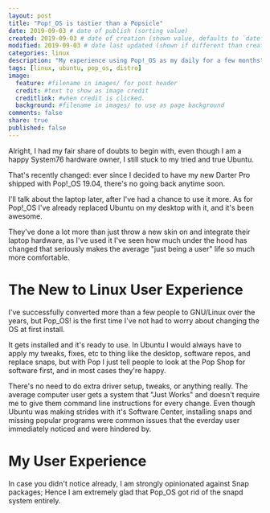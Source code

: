 ```yaml
---
layout: post
title: "Pop!_OS is tastier than a Popsicle"
date: 2019-09-03 # date of publish (sorting value)
created: 2019-09-03 # date of creation (shown value, defaults to `date`)
modified: 2019-09-03 # date last updated (shown if different than created)
categories: linux
description: "My experience using Pop!_OS as my daily for a few months"
tags: [linux, ubuntu, pop_os, distro]
image:
  feature: #filename in images/ for post header
  credit: #text to show as image credit
  creditlink: #when credit is clicked.
  background: #filename in images/ to use as page background
comments: false
share: true
published: false
---
```


Alright, I had my fair share of doubts to begin with, even though I am a happy System76 hardware owner, I still stuck to my tried and true Ubuntu.

That's recently changed: ever since I decided to have my new Darter Pro shipped with Pop!_OS 19.04, there's no going back anytime soon.

I'll talk about the laptop later, after I've had a chance to use it more. As for Pop!_OS I've already replaced Ubuntu on my desktop with it, and it's been awesome.

They've done a lot more than just throw a new skin on and integrate their laptop hardware, as I've used it I've seen how much under the hood has changed that seriously makes the average "just being a user" life so much more comfortable.


# The New to Linux User Experience

I've successfully converted more than a few people to GNU/Linux over the years, but Pop_OS! is the first time I've not had to worry about changing the OS at first install.

It gets installed and it's ready to use. In Ubuntu I would always have to apply my tweaks, fixes, etc to thing like the desktop, software repos, and replace snaps, but with Pop I just tell people to look at the Pop Shop for software first, and in most cases they're happy.

There's no need to do extra driver setup, tweaks, or anything really. The average computer user gets a system that "Just Works" and doesn't require me to give them command line instructions for every change. Even though Ubuntu was making strides with it's Software Center, installing snaps and missing popular programs were common issues that the everday user immediately noticed and were hindered by.

# My User Experience

In case you didn't notice already, I am strongly opinionated against Snap packages; Hence I am extremely glad that Pop_OS got rid of the snapd system entirely.
